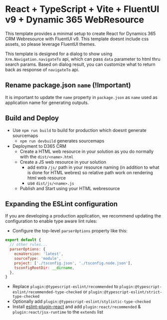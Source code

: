 # React + TypeScript + Vite + FluentUI v9 + Dynamic 365 WebResource

This template provides a minimal setup to create React for Dynamics 365 CRM Webresource with FluentUI v9. This template doesnt include css assets, so please leverage FluentUI themes.

This template is designed for a dialog to show using `Xrm.Navigation.navigateTo` api, which can pass `data` parameter to html thru search params. Based on dialog result, you can customize what to return back as response of `navigateTo` api.

## Rename package.json `name` (!Important)
It is important to update the `name` property in `package.json` as `name` used as application name for generating outputs.

## Build and Deploy
- Use `npm run build` to build for production which doesnt generate sourcemaps
  - `npm run devbuild` generates sourcemaps
- Deployment to D365 CRM
  - Create a HTML web resource in your solution as you do normally with the `dist/<name>.html`
  - Create a JS web resource in your solution
    - add extra `/js/` path in your resource naming (in addition to what is done for HTML webres) so relative path work on rendering html web resource
    - use `dist/js/<name>.js`
  - Publish and Start using your HTML webresource

## Expanding the ESLint configuration

If you are developing a production application, we recommend updating the configuration to enable type aware lint rules:

- Configure the top-level `parserOptions` property like this:

```js
export default {
  // other rules...
  parserOptions: {
    ecmaVersion: 'latest',
    sourceType: 'module',
    project: ['./tsconfig.json', './tsconfig.node.json'],
    tsconfigRootDir: __dirname,
  },
}
```

- Replace `plugin:@typescript-eslint/recommended` to `plugin:@typescript-eslint/recommended-type-checked` or `plugin:@typescript-eslint/strict-type-checked`
- Optionally add `plugin:@typescript-eslint/stylistic-type-checked`
- Install [eslint-plugin-react](https://github.com/jsx-eslint/eslint-plugin-react) and add `plugin:react/recommended` & `plugin:react/jsx-runtime` to the `extends` list

